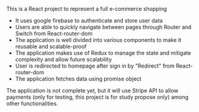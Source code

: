 This is a React project to represent a full e-commerce shopping

* It uses google firebase to authenticate and store user data
* Users are able to quickly navigate between pages through Router and Switch from React-router-dom
* The application is well divided into various components to make it reusable and scalable-proof
* The application makes use of Redux to manage the state and mitigate complexity and allow future scalability
* User is redirected to homepage after sign in by "Redirect" from React-router-dom 
* The application fetches data using promise object


The application is not complete yet, but it will use Stripe API to allow payments (only for testing, this
project is for study propose only) among other functionalities.
